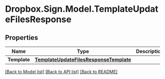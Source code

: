 # Dropbox.Sign.Model.TemplateUpdateFilesResponse

## Properties

Name | Type | Description | Notes
------------ | ------------- | ------------- | -------------
**Template** | [**TemplateUpdateFilesResponseTemplate**](TemplateUpdateFilesResponseTemplate.md) |    | [optional] 

[[Back to Model list]](../README.md#documentation-for-models) [[Back to API list]](../README.md#documentation-for-api-endpoints) [[Back to README]](../README.md)

